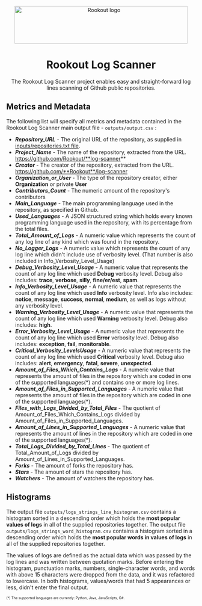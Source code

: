 <p align="center">
    <a href="https://www.rookout.com/" target="_blank">
        <img src="https://github.com/Rookout/docs/blob/master/website/static/img/logos/rookout_logo_horizontal.svg" alt="Rookout logo" width="460" height="100">
    </a>
</p>

<h1 align="center">Rookout Log Scanner</h1>
<p align="center">
    The Rookout Log Scanner project enables easy and straight-forward log lines scanning of Github public repositories.
</p>

## Metrics and Metadata

The following list will specify all metrics and metadata contained in the Rookout Log Scanner main output file - `outputs/output.csv` :

* ***Repository_URL*** - The original URL of the repository, as supplied in [inputs/repositories.txt file](https://github.com/Rookout/log-scanner/tree/master/inputs/repositories.txt).
* ***Project_Name*** - The name of the repository, extracted from the URL. https://github.com/Rookout/**log-scanner**
* ***Creator*** - The creator of the repository, extracted from the URL. https://github.com/**Rookout**/log-scanner
* ***Organization_or_User*** - The type of the repository creator, either **Organization** or private **User**
* ***Contributors_Count*** - The numeric amount of the repository's contributors
* ***Main_Language*** - The main programming language used in the repository, as specified in Github.
* ***Used_Languages*** - A JSON structured string which holds every known programming language used in the repository, with its percentage from the total files.
* ***Total_Amount_of_Logs*** - A numeric value which represents the count of any log line of any kind which was found in the repository.
* ***No_Logger_Logs*** - A numeric value which represents the count of any log line which didn't include use of verbosity level. (That number is also included in Info_Verbosity_Level_Usage)
* ***Debug_Verbosity_Level_Usage*** - A numeric value that represents the count of any log line which used **Debug** verbosity level. Debug also includes: **trace**, **verbose**, **silly**, **fine/er/est**, **spam**.
* ***Info_Verbosity_Level_Usage*** - A numeric value that represents the count of any log line which used **Info** verbosity level. Info also includes: **notice**, **message**, **success**, **normal**, **medium**, as well as logs without any verbosity level.
* ***Warning_Verbosity_Level_Usage*** - A numeric value that represents the count of any log line which used **Warning** verbosity level. Debug also includes: **high**.
* ***Error_Verbosity_Level_Usage*** - A numeric value that represents the count of any log line which used **Error** verbosity level. Debug also includes: **exception**, **fail**, **monitorable**.
* ***Critical_Verbosity_LevelsUsage*** - A numeric value that represents the count of any log line which used **Critical** verbosity level. Debug also includes: **alert**, **emergency**, **fatal**, **severe**, **unexpected**.
* ***Amount_of_Files_Which_Contains_Logs*** - A numeric value that represents the amount of files in the repository which are coded in one of the supported languages(*) and contains one or more log lines.
* ***Amount_of_Files_in_Supported_Languages*** - A numeric value that represents the amount of files in the repository which are coded in one of the supported languages(*).
* ***Files_with_Logs_Divided_by_Total_Files*** - The quotient of Amount_of_Files_Which_Contains_Logs divided by Amount_of_Files_in_Supported_Languages.
* ***Amount_of_Lines_in_Supported_Languages*** - A numeric value that represents the amount of lines in the repository which are coded in one of the supported languages(*).
* ***Total_Logs_Divided_by_Total_Lines*** - The quotient of Total_Amount_of_Logs divided by Amount_of_Lines_in_Supported_Languages.
* ***Forks*** - The amount of forks the repository has.
* ***Stars*** - The amount of stars the repository has.
* ***Watchers*** - The amount of watchers the repository has.

## Histograms

The output file `outputs/logs_strings_line_histogram.csv` contains a histogram sorted in a descending order which holds the **most popular values of logs** in all of the supplied repositories together.
The output file `outputs/logs_strings_word_histogram.csv` contains a histogram sorted in a descending order which holds the **most popular words in values of logs** in all of the supplied repositories together.

The values of logs are defined as the actual data which was passed by the log lines and was written between quotation marks. Before entering the histogram, punctuation marks, numbers, single-character words, and words with above 15 characters were dropped from the data, and it was refactored to lowercase. In both histograms, values/words that had 5 appearances or less, didn't enter the final output.


<p style="font-size:xx-small;">(*) The supported languages are currently: Python, Java, JavaScripts, C#.</p>
